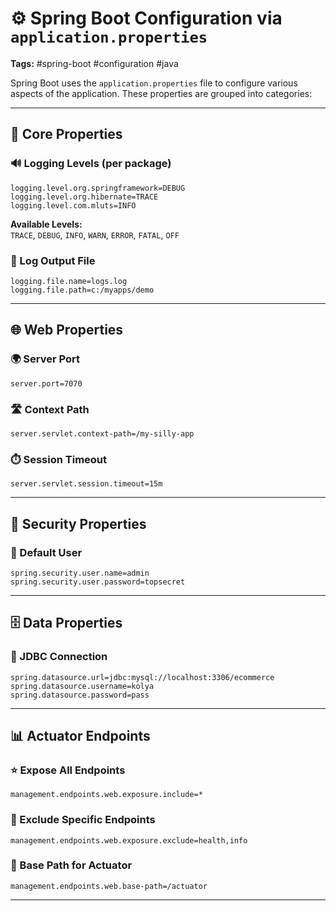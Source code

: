 # ⚙️ Spring Boot Configuration via `application.properties`  
**Tags:** #spring-boot #configuration #java 

Spring Boot uses the `application.properties` file to configure various aspects of the application. These properties are grouped into categories:

---

## 🔹 Core Properties

### 🔊 Logging Levels (per package)
```properties
logging.level.org.springframework=DEBUG
logging.level.org.hibernate=TRACE
logging.level.com.mluts=INFO
```

**Available Levels:**  
`TRACE`, `DEBUG`, `INFO`, `WARN`, `ERROR`, `FATAL`, `OFF`

### 📁 Log Output File
```properties
logging.file.name=logs.log
logging.file.path=c:/myapps/demo
```

---

## 🌐 Web Properties

### 🌍 Server Port
```properties
server.port=7070
```

### 🛣️ Context Path
```properties
server.servlet.context-path=/my-silly-app
```

### ⏱️ Session Timeout
```properties
server.servlet.session.timeout=15m
```

---

## 🔐 Security Properties

### 👤 Default User
```properties
spring.security.user.name=admin
spring.security.user.password=topsecret
```

---

## 🗄️ Data Properties

### 🔗 JDBC Connection
```properties
spring.datasource.url=jdbc:mysql://localhost:3306/ecommerce
spring.datasource.username=kolya
spring.datasource.password=pass
```

---

## 📊 Actuator Endpoints

### ⭐ Expose All Endpoints
```properties
management.endpoints.web.exposure.include=*
```

### 🚫 Exclude Specific Endpoints
```properties
management.endpoints.web.exposure.exclude=health,info
```

### 🔗 Base Path for Actuator
```properties
management.endpoints.web.base-path=/actuator
```

---

